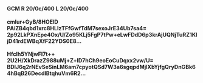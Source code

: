 #### GCM R 20/0c/400 L 20/0c/400
**cmlur+GyB/8HOElD**<br/>**PAiZB4qbd1xrc8HLIzTFfGwfTdM7sexoJrE34Ub7sa4=**<br/>**2p92LkPXnEpe4Ox/U/Zo95KLj5FgP7tPw+eLwFDdD6p3krAjUQNjTuRZ1KIjD41rdEWBqXfF22YDS0E8...**<br/><br/>
**Hfclh5YNjwFI7t++**<br/>**2U2H/XkDrazZ988uMj+Z+lD7hCh9eoEoCuDqxx2vw/U=**<br/>**BDIJ6q2rNEvSeSinLM6am7cpyotQSd7W3a6sgqpdMjlXbYjfgQryDnGBk64hBqB26DecdlBtqhuVm6R2...**